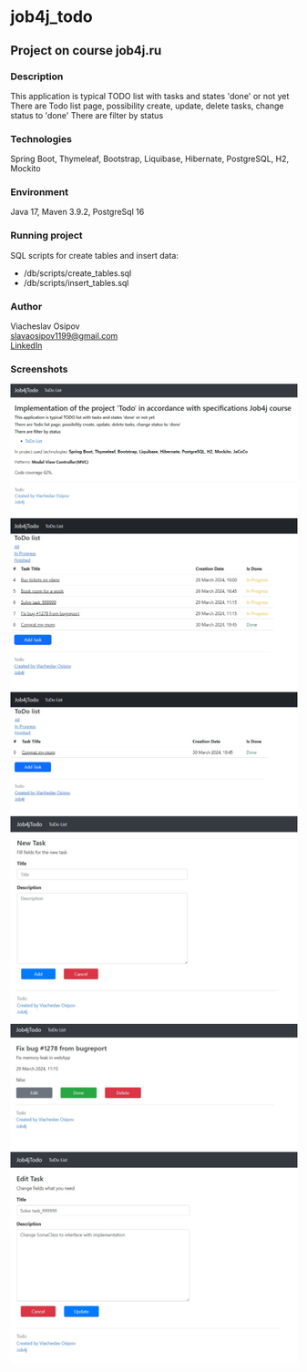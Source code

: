 # job4j_todo
## Project on course job4j.ru
### Description

This application is typical TODO list with tasks and states 'done' or not yet
There are Todo list page, possibility create, update, delete tasks, change status to 'done'
There are filter by status

### Technologies 
Spring Boot, Thymeleaf, Bootstrap, Liquibase, Hibernate, PostgreSQL, H2,
Mockito 

### Environment
Java 17, Maven 3.9.2, PostgreSql 16

### Running project
SQL scripts for create tables and insert data:
* /db/scripts/create_tables.sql
* /db/scripts/insert_tables.sql

### Author
Viacheslav Osipov  
[slavaosipov1199@gmail.com](mailto:slavaosipov1199@gmail.com)  
[LinkedIn](https://www.linkedin.com/in/viacheslav-osipov-67806ab3/)

### Screenshots
![Main page](screenshots/1.jpg)
![Main page](screenshots/2.jpg)
![Main page](screenshots/3.jpg)
![Main page](screenshots/4.jpg)
![Main page](screenshots/5.jpg)
![Main page](screenshots/6.jpg)
